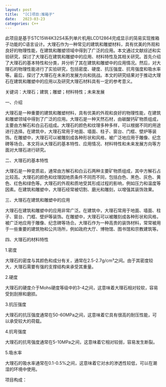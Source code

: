 ```yaml
---
layout: post
title:  "[C]项目:推箱子"
date:   2023-03-23 
categories: C++
---
```


此项目是基于STC15W4K32S4系列单片机用LCD12864完成显示的简易实现推箱子功能的C语言设计。大理石作为一种常见的建筑和雕塑材料，具有优美的外观和良好的物理性能，在建筑和雕塑领域中得到了广泛的应用。本文通过文献综述和实验研究，探讨了大理石在建筑和雕塑中的应用、材料特性及其相关研究。首先介绍了大理石的基本特性和分类，并分析了其在建筑和雕塑中的应用情况。然后，对大理石的物理性能进行了实验研究，包括密度、硬度、抗压强度、抗弯强度和吸水率等。最后，探讨了大理石在未来的发展方向和挑战。本文的研究结果对于推动大理石在建筑和雕塑中的应用以及研究大理石材料具有一定的参考意义。

关键词：大理石；建筑；雕塑；材料特性；未来发展

一、介绍

大理石是一种重要的建筑和雕塑材料，具有优美的外观和良好的物理性能，在建筑和雕塑领域中得到了广泛的应用。大理石是一种天然石材，由碳酸钙矿物质组成，主要由方解石和白云石组成。大理石的颜色和纹理多种多样，可以根据不同的用途进行选择。在建筑中，大理石常用于地面、墙面、柱子、窗台、门框、壁炉等装饰。在雕塑中，大理石可以被雕刻成各种形状和风格，被广泛地应用于雕像、纪念碑等场合。本文将从大理石的基本特性、应用情况、材料特性和未来发展方向等方面对大理石进行研究。

二、大理石的基本特性

大理石是一种变质岩，通常由方解石和白云石两种主要矿物质组成，其中方解石占比较高。大理石的颜色和纹理因地质条件不同而不同，包括白色、黑色、灰色、黄色、红色和绿色等。大理石的外观和质地受其形成过程的影响，例如压力和温度等因素。在建筑和雕塑中，大理石经常被切割、磨光和雕刻，以增强其装饰效果。

三、大理石在建筑和雕塑中的应用

大理石在建筑和雕塑中的应用非常广泛。在建筑中，大理石常用于地面、墙面、柱子、窗台、门框、壁炉等装饰。在雕塑中，大理石可以被雕刻成各种形状和风格，被广泛地应用于雕像、纪念碑等场合。大理石作为一种高贵的装饰材料，常常被用于一些重要的建筑物和公共场所，例如政府大厅、博物馆、图书馆和宗教建筑等。

四、大理石的材料特性

1.密度

大理石的密度与其颜色和成分有关，通常在2.5-2.7g/cm³之间。由于其密度较大，大理石需要有强的支撑结构来承受其重量。

2.硬度

大理石的硬度介于Mohs硬度等级中的3-4之间，这意味着大理石相对较软，容易受到刮擦和磨损。

3.抗压强度

大理石的抗压强度通常在50-60MPa之间，这意味着它具有很高的耐压性能，可以承受较大的荷载。

4.抗弯强度

大理石的抗弯强度通常在5-10MPa之间，这意味着它相对较弱，容易发生断裂。

5.吸水率

大理石的吸水率通常在0.1-0.5%之间，这意味着它对水的渗透性较低，可以在潮湿的环境中使用。

项目构成：
